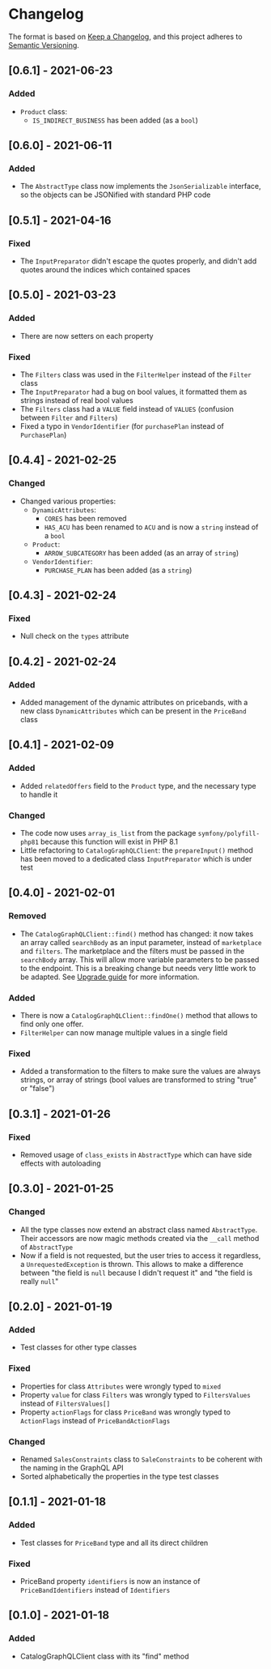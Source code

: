 # Changelog

The format is based on [Keep a Changelog](https://keepachangelog.com/en/1.0.0/),
and this project adheres to [Semantic Versioning](https://semver.org/spec/v2.0.0.html).

## [0.6.1] - 2021-06-23
### Added
- ```Product``` class:
    - ```IS_INDIRECT_BUSINESS``` has been added (as a ```bool```)

## [0.6.0] - 2021-06-11
### Added
- The ```AbstractType``` class now implements the ```JsonSerializable``` interface, so the objects can be JSONified with standard PHP code

## [0.5.1] - 2021-04-16
### Fixed
- The ```InputPreparator``` didn't escape the quotes properly, and didn't add quotes around the indices which contained spaces

## [0.5.0] - 2021-03-23
### Added
- There are now setters on each property

### Fixed
- The ```Filters``` class was used in the ```FilterHelper``` instead of the ```Filter``` class
- The ```InputPreparator``` had a bug on bool values, it formatted them as strings instead of real bool values
- The ```Filters``` class had a ```VALUE``` field instead of ```VALUES``` (confusion between ```Filter``` and ```Filters```)
- Fixed a typo in ```VendorIdentifier``` (for ```purchasePlan``` instead of ```PurchasePlan```)

## [0.4.4] - 2021-02-25
### Changed
- Changed various properties:
    - ```DynamicAttributes```:
        - ```CORES``` has been removed
        - ```HAS_ACU``` has been renamed to ```ACU``` and is now a ```string``` instead of a ```bool```
    - ```Product```:
        - ```ARROW_SUBCATEGORY``` has been added (as an array of ```string```)
    - ```VendorIdentifier```:
        - ```PURCHASE_PLAN``` has been added (as a ```string```)

## [0.4.3] - 2021-02-24
### Fixed
- Null check on the ```types``` attribute

## [0.4.2] - 2021-02-24
### Added
- Added management of the dynamic attributes on pricebands, with a new class ```DynamicAttributes``` which can be present in the ```PriceBand``` class

## [0.4.1] - 2021-02-09
### Added
- Added ```relatedOffers``` field to the ```Product``` type, and the necessary type to handle it

### Changed
- The code now uses ```array_is_list``` from the package ```symfony/polyfill-php81``` because this function will exist in PHP 8.1
- Little refactoring to ```CatalogGraphQLClient```: the ```prepareInput()``` method has been moved to a dedicated class ```InputPreparator``` which is under test

## [0.4.0] - 2021-02-01
### Removed
- The ```CatalogGraphQLClient::find()``` method has changed: it now takes an array called ```searchBody``` as an input parameter, instead of ```marketplace``` and ```filters```. The marketplace and the filters must be passed in the ```searchBody``` array. This will allow more variable parameters to be passed to the endpoint. This is a breaking change but needs very little work to be adapted. See [Upgrade guide](UPGRADING.md) for more information.

### Added
- There is now a ```CatalogGraphQLClient::findOne()``` method that allows to find only one offer.
- ```FilterHelper``` can now manage multiple values in a single field

### Fixed
- Added a transformation to the filters to make sure the values are always strings, or array of strings (bool values are transformed to string "true" or "false")

## [0.3.1] - 2021-01-26
### Fixed
- Removed usage of ```class_exists``` in ```AbstractType``` which can have side effects with autoloading

## [0.3.0] - 2021-01-25
### Changed
- All the type classes now extend an abstract class named ```AbstractType```. Their accessors are now magic methods created via the ```__call``` method of ```AbstractType```
- Now if a field is not requested, but the user tries to access it regardless, a ```UnrequestedException``` is thrown. This allows to make a difference between "the field is ```null``` because I didn't request it" and "the field is really ```null```"

## [0.2.0] - 2021-01-19
### Added
- Test classes for other type classes

### Fixed
- Properties for class ```Attributes``` were wrongly typed to ```mixed```
- Property ```value``` for class ```Filters``` was wrongly typed to ```FiltersValues``` instead of ```FiltersValues[]```
- Property ```actionFlags``` for class ```PriceBand``` was wrongly typed to ```ActionFlags``` instead of ```PriceBandActionFlags```

### Changed
- Renamed ```SalesConstraints``` class to ```SaleConstraints``` to be coherent with the naming in the GraphQL API
- Sorted alphabetically the properties in the type test classes

## [0.1.1] - 2021-01-18
### Added
- Test classes for ```PriceBand``` type and all its direct children

### Fixed
- PriceBand property ```identifiers``` is now an instance of ```PriceBandIdentifiers``` instead of ```Identifiers```

## [0.1.0] - 2021-01-18
### Added
- CatalogGraphQLClient class with its "find" method
